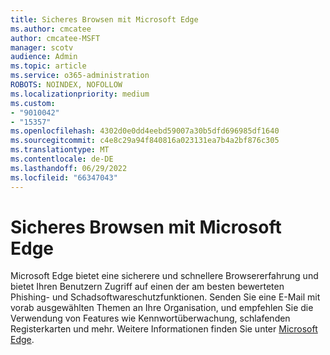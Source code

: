 ```yaml
---
title: Sicheres Browsen mit Microsoft Edge
ms.author: cmcatee
author: cmcatee-MSFT
manager: scotv
audience: Admin
ms.topic: article
ms.service: o365-administration
ROBOTS: NOINDEX, NOFOLLOW
ms.localizationpriority: medium
ms.custom:
- "9010042"
- "15357"
ms.openlocfilehash: 4302d0e0dd4eebd59007a30b5dfd696985df1640
ms.sourcegitcommit: c4e8c29a94f840816a023131ea7b4a2bf876c305
ms.translationtype: MT
ms.contentlocale: de-DE
ms.lasthandoff: 06/29/2022
ms.locfileid: "66347043"
---
```

# <a name="secure-browsing-with-microsoft-edge"></a>Sicheres Browsen mit Microsoft Edge

Microsoft Edge bietet eine sicherere und schnellere Browsererfahrung und bietet Ihren Benutzern Zugriff auf einen der am besten bewerteten Phishing- und Schadsoftwareschutzfunktionen. Senden Sie eine E-Mail mit vorab ausgewählten Themen an Ihre Organisation, und empfehlen Sie die Verwendung von Features wie Kennwortüberwachung, schlafenden Registerkarten und mehr. Weitere Informationen finden Sie unter [Microsoft Edge](https://admin.microsoft.com/adminportal/home#/featureexplorer/apps/EdgeBrowserPromotion).
